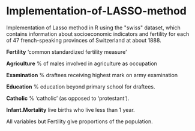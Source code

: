 # Implementation-of-LASSO-method

Implementation of Lasso method in R using the "swiss" dataset, which contains information about socioeconomic indicators and fertility for each of 47 french-speaking provinces of Switzerland at about 1888.

**Fertility**	        ‘common standardized fertility measure’

**Agriculture**	      % of males involved in agriculture as occupation

**Examination**	      % draftees receiving highest mark on army examination

**Education**	        % education beyond primary school for draftees.

**Catholic**	        % ‘catholic’ (as opposed to ‘protestant’).

**Infant.Mortality**	live births who live less than 1 year.


All variables but Fertility give proportions of the population.
